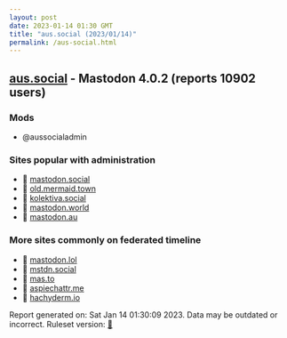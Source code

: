 ```yaml
---
layout: post
date: 2023-01-14 01:30 GMT
title: "aus.social (2023/01/14)"
permalink: /aus-social.html
---
```


## [aus.social](https://aus.social) - Mastodon 4.0.2 (reports 10902 users)

### Mods
 * @aussocialadmin

### Sites popular with administration

* 🐘 [mastodon.social](/mastodon-social.html)
* 🐘 [old.mermaid.town](/old-mermaid-town.html)
* 🐘 [kolektiva.social](/kolektiva-social.html)
* 🐘 [mastodon.world](/mastodon-world.html)
* 🐘 [mastodon.au](/mastodon-au.html)

### More sites commonly on federated timeline

* 🐘 [mastodon.lol](/mastodon-lol.html)
* 🐘 [mstdn.social](/mstdn-social.html)
* 🐘 [mas.to](/mas-to.html)
* 🐘 [aspiechattr.me](/aspiechattr-me.html)
* 🐘 [hachyderm.io](/hachyderm-io.html)

Report generated on: Sat Jan 14 01:30:09 2023. Data may be outdated or incorrect.
Ruleset version: [🧁](/version-cupcake)
